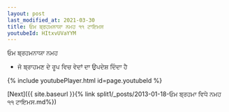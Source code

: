 ```yaml
---
layout: post
last_modified_at: 2021-03-30
title: ਓਮ ਬ੍ਰਹਮਨਾਯਾ ਨਮਹ ੧੧ ਟਾਇਮਸ
youtubeId: HItxvUVaYYM
---
```

 
 
 ਓਮ ਬ੍ਰਹਮਨਾਯਾ ਨਮਹ  
 
 -  ਜੋ ਬ੍ਰਾਹਮਣ ਦੇ ਰੂਪ ਵਿਚ ਵੇਦਾਂ ਦਾ ਉਪਦੇਸ਼ ਦਿੰਦਾ ਹੈ 
 
  
 
  
 
 
 
 
 
 


{% include youtubePlayer.html id=page.youtubeId %}
 
[Next]({{ site.baseurl }}{% link  split1/_posts/2013-01-18-ਓਮ ਬ੍ਰਹਮਾ ਵਿਧੇ ਨਮਹ ੧੧ ਟਾਇਮਸ.md%})
 
